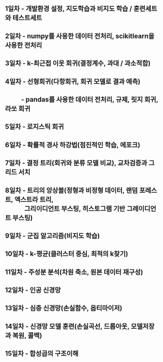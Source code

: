 ## 1일차 - 개발환경 설정, 지도학습과 비지도 학습 / 훈련세트와 테스트세트
## 2일차 - numpy를 사용한 데이터 전처리, scikitlearn을 사용한 전처리
## 3일차 - k-최근접 이웃 회귀(결정계수, 과대 / 과소적합)
## 4일차 - 선형회귀(다항회귀, 회귀 모델로 결과 예측)
## &ensp;&emsp;&emsp;- pandas를 사용한 데이터 전처리, 규제, 릿지 회귀, 라쏘 회귀
## 5일차 - 로지스틱 회귀
## 6일차 - 확률적 경사 하강법(점진적인 학습, 에포크)
## 7일차 - 결정 트리(회귀와 분류 모델 비교), 교차검증과 그리드 서치
## 8일차 - 트리의 앙상블(정형과 비정형 데이터, 랜덤 포레스트, 엑스트라 트리, <br>&emsp;&emsp;&emsp;그리이디언트 부스팅, 히스토그램 기반 그레이디언트 부스팅)
## 9일차 - 군집 알고리즘(비지도 학습)
## 10일차 - k-평균(클러스터 중심, 최적의 k찾기)
## 11일차 - 주성분 분석(차원 축소, 원본 데이터 재구성)
## 12일차 - 인공 신경망
## 13일차 - 심층 신경망(손실함수, 옵티마이저)
## 14일차 - 신경망 모델 훈련(손실곡선, 드롭아웃, 모델저장과 복원, 콜백)
## 15일차 - 합성곱의 구조이해
